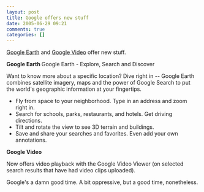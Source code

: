 ```yaml
---
layout: post
title: Google offers new stuff
date: 2005-06-29 09:21
comments: true
categories: []
---
```

<a href="http://earth.google.com/">Google Earth</a> and <a href="http://video.google.com/">Google Video</a> offer new stuff.

<b>Google Earth
</b>
Google Earth - Explore, Search and Discover

Want to know more about a specific location? Dive right in -- Google Earth combines satellite imagery, maps and the power of Google Search to put the world's geographic information at your fingertips.

<ul><li>  		Fly from space to your neighborhood. Type in an address and zoom right in.</li>
<li>  		Search for schools, parks, restaurants, and hotels. Get driving directions.</li>
<li>  		Tilt and rotate the view to see 3D terrain and buildings.</li>
<li>  		Save and share your searches and favorites. Even add your own annotations.</li></ul>

<b>Google Video
</b>

Now offers video playback with the Google Video Viewer (on selected search results that have had video clips uploaded).

Google's a damn good time. A bit oppressive, but a good time, nonetheless.
